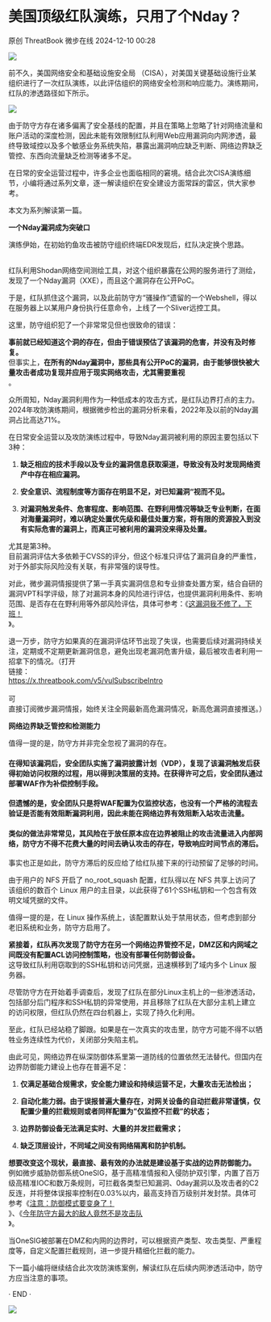 #  美国顶级红队演练，只用了个Nday？   
原创 ThreatBook  微步在线   2024-12-10 00:28  
  
![](https://mmbiz.qpic.cn/mmbiz_gif/Yv6ic9zgr5hRYwmkFFVSsK0fQGJBGqwl6iaBoFgqTpPricWCuX7uIb4Rj7eibLo3ibOiaOtqo7vXEnibKhxuInrceOoibg/640?wx_fmt=gif&wxfrom=5&wx_lazy=1&tp=webp "")  
  
前不久，美国网络安全和基础设施安全局 （CISA），对美国关键基础设施行业某组织进行了一次红队演练，以此评估组织的网络安全检测和响应能力。演练期间，红队的渗透路径如下所示。  
  
![](https://mmbiz.qpic.cn/mmbiz_png/Yv6ic9zgr5hQTOuWVlYMP5XbRmWJYyeyInTERL0y0nFMicWbhyF1MKI9OJmoJYnEXLciaMLFVyw7GDlvxuhCibxiazQ/640?wx_fmt=png&from=appmsg "")  
  
由于防守方存在诸多偏离了安全基线的配置，并且在策略上忽略了针对网络流量和账户活动的深度检测，因此未能有效限制红队利用Web应用漏洞向内网渗透，最终导致域控以及多个敏感业务系统失陷，暴露出漏洞响应缺乏判断、网络边界缺乏管控、东西向流量缺乏检测等诸多不足。  
  
在日常的安全运营过程中，许多企业也面临相同的窘境。结合此次CISA演练细节，小编将通过系列文章，逐一解读组织在安全建设方面常踩的雷区，供大家参考。  
  
本文为系列解读第一篇。  
  
  
**一个Nday漏洞成为突破口**  
  
演练伊始，在初始钓鱼攻击被防守组织终端EDR发现后，红队决定换个思路。  
   
  
红队利用Shodan网络空间测绘工具，对这个组织暴露在公网的服务进行了测绘，发现了一个Nday漏洞（XXE），而且这个漏洞存在公开PoC。   
  
于是，红队抓住这个漏洞，以及此前防守方“骚操作”遗留的一个Webshell，得以在服务器上以某用户身份执行任意命令，上线了一个Sliver远控工具。   
  
这里，防守组织犯了一个非常常见但也很致命的错误：  
  
**事前就已经知道这个洞的存在，但由于错误预估了该漏洞的危害，并没有及时修复。**  
但事实上，**在所有的Nday漏洞中，那些具有公开PoC的漏洞，由于能够很快被大量攻击者成功复现并应用于现实网络攻击，尤其需要重视**  
。  
  
众所周知，Nday漏洞利用作为一种低成本的攻击方式，是红队边界打点的主力。2024年攻防演练期间，根据微步检出的漏洞分析来看，2022年及以前的Nday漏洞占比高达71%。  
  
在日常安全运营以及攻防演练过程中，导致Nday漏洞被利用的原因主要包括以下3种：  
  
1. **缺乏相应的技术手段以及专业的漏洞信息获取渠道，导致没有及时发现网络资产中存在相应漏洞。**  
  
1. **安全意识、流程制度等方面存在明显不足，对已知漏洞“视而不见。**  
  
1. **对漏洞触发条件、危害程度、影响范围、在野利用情况等缺乏专业判断，在面对海量漏洞时，难以确定处置优先级和最佳处置方案，将有限的资源投入到没有实际危害的漏洞上，而真正可被利用的漏洞没来得及处置。**  
  
  
  
  
  
尤其是第3种。  
目前漏洞评估大多依赖于CVSS的评分，但这个标准只评估了漏洞自身的严重性，对于外部实际风险没有关联，有非常强的误导性。  
  
  
对此，微步漏洞情报提供了第一手真实漏洞信息和专业排查处置方案，结合自研的漏洞VPT科学评级，除了对漏洞本身的风险进行评估，也提供漏洞利用条件、影响范围、是否存在在野利用等外部风险评估，具体可参考：《[这漏洞我不修了，下班！](https://mp.weixin.qq.com/s?__biz=MzI5NjA0NjI5MQ==&mid=2650180766&idx=1&sn=00cb1e2aae1b047d1fcdf131a379619e&scene=21#wechat_redirect)  
》。  
  
退一万步，防守方如果真的在漏洞评估环节出现了失误，也需要后续对漏洞持续关注，定期或不定期更新漏洞信息，避免出现老漏洞危害升级，最后被攻击者利用一招拿下的情况。（打开  
链接：  
https://x.threatbook.com/v5/vulSubscribeIntro  
   
可  
直接订阅微步漏洞情报，始终关注全网最新高危漏洞情况，新高危漏洞直接推送。）  
  
  
**网络边界缺乏管控和检测能力**  
  
值得一提的是，防守方并非完全忽视了漏洞的存在。  
#### 在得知该漏洞后，安全团队实施了漏洞披露计划（VDP），复现了该漏洞触发后获得初始访问权限的过程，用以得到决策层的支持。在获得许可之后，安全团队通过部署WAF作为补偿控制手段。  
#### 但遗憾的是，安全团队只是将WAF配置为仅监控状态，也没有一个严格的流程去验证是否能有效阻断漏洞利用，因此未能在网络边界有效阻断入站攻击流量。  
#### 类似的做法非常常见，其风险在于放任原本应在边界被阻止的攻击流量进入内部网络，防守方不得不花费大量的时间去确认攻击的存在，导致响应时间节点的滞后。  
  
事实也正是如此，防守方滞后的反应给了给红队接下来的行动预留了足够的时间。  
  
由于用户的 NFS 开启了 no_root_squash 配置，红队得以在 NFS 共享上访问了该组织的数百个 Linux 用户的主目录，以此获得了61个SSH私钥和一个包含有效明文域凭据的文件。  
  
值得一提的是，在 Linux 操作系统上，该配置默认处于禁用状态，但考虑到部分老旧系统和业务，防守方启用了。  
  
**紧接着，红队再次发现了防守方在另一个网络边界管控不足，DMZ区和内网域之间既没有配置ACL访问控制策略，也没有部署任何防御设备。**  
这导致红队利用窃取到的SSH私钥和访问凭据，迅速横移到了域内多个 Linux 服务器。  
  
尽管防守方在开始着手调查后，发现了红队在部分Linux主机上的一些渗透活动，包括部分后门程序和SSH私钥的异常使用，并且移除了红队在大部分主机上建立的访问权限，但红队仍然在四台机器上，实现了持久化利用。  
  
至此，红队已经站稳了脚跟。如果是在一次真实的攻击里，防守方可能不得不以牺牲业务连续性为代价，关闭部分失陷主机。  
  
由此可见，网络边界在纵深防御体系里第一道防线的位置依然无法替代。但国内在边界防御能力建设上也存在普遍不足：  
  
1. **仅满足基础合规需求，安全能力建设和持续运营不足，大量攻击无法检出；**  
  
1. **自动化能力弱。由于误报普遍大量存在，对网关设备的自动拦截非常谨慎，仅配置少量的拦截规则或者同样配置为”仅监控不拦截”的状态；**  
  
1. **边界防御设备无法满足实时、大量的并发拦截需求；**  
  
1. **缺乏顶层设计，不同域之间没有网络隔离和防护机制。**  
  
  
  
  
**想要改变这个现状，最直接、最有效的办法就是建设基于实战的边界防御能力。**  
例如微步威胁防御系统OneSIG，基于高精准情报和入侵防护双引擎，内置了百万级高精准IOC和数万条规则，可拦截各类型已知漏洞、0day漏洞以及攻击者的C2反连，并将整体误报率控制在0.03%以内，最高支持百万级别并发封禁。具体可参考《[注意：防御模式要变身了！](https://mp.weixin.qq.com/s?__biz=MzI5NjA0NjI5MQ==&mid=2650181805&idx=1&sn=888c09803b2959f871a3169513f3895f&scene=21#wechat_redirect)  
》、《[今年防守方最大的敌人竟然不是攻击队](https://mp.weixin.qq.com/s?__biz=MzI5NjA0NjI5MQ==&mid=2650182099&idx=1&sn=331dd29ca7620aef324d4426f14d71db&scene=21#wechat_redirect)  
》。  
  
当OneSIG被部署在DMZ和内网的边界时，可以根据资产类型、攻击类型、严重程度等，自定义配置拦截规则，进一步提升精细化拦截的能力。  
  
下一篇小编将继续结合此次攻防演练案例，解读红队在后续内网渗透活动中，防守方应当注意的事项。  
  
  
· END ·  
  
  
  
  
![](https://mmbiz.qpic.cn/mmbiz_png/Yv6ic9zgr5hSA5A4iaspRVClFku4KVwkOUriclTaohLibE2oQKMTrQ8hvSFFHevq88eibd7mstuZbeNLm5U1tPJT3xQ/640?wx_fmt=other&from=appmsg&wxfrom=5&wx_lazy=1&wx_co=1&tp=webp "")  
  

